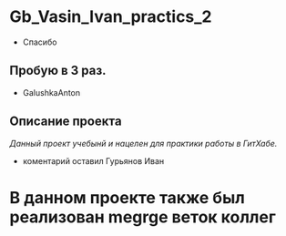 # Gb_Vasin_Ivan_practics_2

* Cпасибо 
## Пробую в 3 раз.
 * GalushkaAnton



## Описание проекта

_Данный проект учебынй и нацелен для практики работы в ГитХабе._
* коментарий оставил Гурьянов Иван

# В данном проекте также был реализован megrge веток коллег

